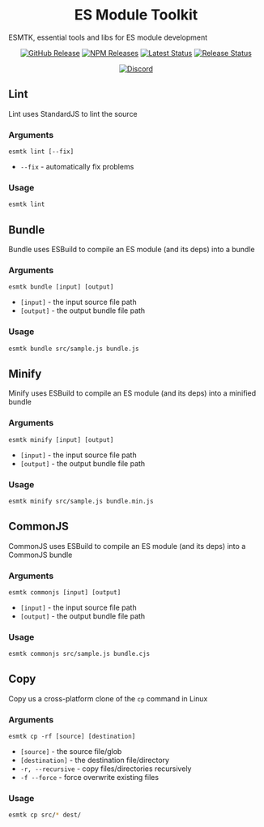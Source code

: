 <h1 align="center">ES Module Toolkit</h1>

ESMTK, essential tools and libs for ES module development

<div align="center">
  <a href="https://github.com/vanillaes/esmtk/releases"><img src="https://badgen.net/github/tag/vanillaes/esmtk" alt="GitHub Release"></a>
  <a href="https://www.npmjs.com/package/esmtk"><img src="https://badgen.net/npm/v/esmtk" alt="NPM Releases"></a>
  <a href="https://github.com/vanillaes/esmtk/actions"><img src="https://github.com/vanillaes/esmtk/workflows/Latest/badge.svg" alt="Latest Status"></a>
  <a href="https://github.com/vanillaes/esmtk/actions"><img src="https://github.com/vanillaes/esmtk/workflows/Release/badge.svg" alt="Release Status"></a>

  <a href="https://discord.gg/aSWYgtybzV"><img alt="Discord" src="https://img.shields.io/discord/723296249121603604?color=%23738ADB"></a>
</div>

## Lint

Lint uses StandardJS to lint the source

### Arguments

`esmtk lint [--fix]`

- `--fix` - automatically fix problems

### Usage

```sh
esmtk lint
```

## Bundle

Bundle uses ESBuild to compile an ES module (and its deps) into a bundle

### Arguments

`esmtk bundle [input] [output]`

- `[input]` - the input source file path
- `[output]` - the output bundle file path

### Usage

```sh
esmtk bundle src/sample.js bundle.js
```

## Minify

Minify uses ESBuild to compile an ES module (and its deps) into a minified bundle

### Arguments

`esmtk minify [input] [output]`

- `[input]` - the input source file path
- `[output]` - the output bundle file path

### Usage

```sh
esmtk minify src/sample.js bundle.min.js
```

## CommonJS

CommonJS uses ESBuild to compile an ES module (and its deps) into a CommonJS bundle

### Arguments

`esmtk commonjs [input] [output]`

- `[input]` - the input source file path
- `[output]` - the output bundle file path

### Usage

```sh
esmtk commonjs src/sample.js bundle.cjs
```

## Copy

Copy us a cross-platform clone of the `cp` command in Linux

### Arguments

`esmtk cp -rf [source] [destination]`

- `[source]` - the source file/glob
- `[destination]` - the destination file/directory
- `-r, --recursive` - copy files/directories recursively
- `-f --force` - force overwrite existing files

### Usage

```sh
esmtk cp src/* dest/
```
